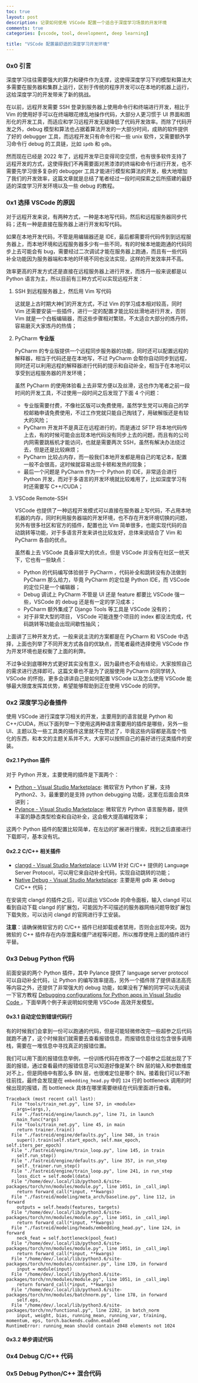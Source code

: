 ```yaml
---
toc: true
layout: post
description: 记录如何使用 VSCode 配置一个适合于深度学习场景的开发环境
comments: true
categories: [vscode, tool, development, deep learning]

title: "VSCode 配置最舒适的深度学习开发环境"
---
```


### 0x0 引言

深度学习往往需要强大的算力和硬件作为支撑，这使得深度学习下的模型和算法大多需要在服务器和集群上运行，区别于传统的程序开发可以在本地的机器上运行，这给深度学习的开发带来了新的挑战。

在以前，远程开发需要 SSH 登录到服务器上使用命令行和终端进行开发，相比于 Vim 的使用好手可以在终端眼花缭乱地操作代码，大部分人更习惯于 UI 界面和图形化的开发工具，而适应和学习远程开发无疑降低了代码开发效率。而除了代码开发之外，debug 模型和算法也占据着算法开发的一大部分时间，成熟的软件提供了好的 debugger 工具，而远程开发只有命令行和一些 unix 软件，又需要额外学习命令行 debug 的工具链，比如 `ipdb` 和 `gdb`。 

然而现在已经是 2022 年了，远程开发早已变得司空见惯，也有很多软件支持了远程开发的方式，这使得我们不再需要面对黑漆漆的终端和命令行进行开发，也不需要先学习很多复杂的 debugger 工具才能进行模型和算法的开发，极大地增加了我们的开发效率，这篇文章就是总结了笔者经过一段时间探索之后所搭建的最舒适的深度学习开发环境以及一些 debug 的教程。

### 0x1 选择 VSCode 的原因

对于远程开发来说，有两种方式，一种是本地写代码，然后和远程服务器同步代码；还有一种是直接在服务器上进行开发和写代码。

如果在本地开发代码，不管是用编辑器还是 IDE，最后都需要将代码传到到远程服务器上，而本地环境和远程服务器多少有一些不同，有的时候本地能跑通的代码同步上去可能会有 bug，需要经过二次调试才能在服务器上跑通，而且有一些代码补全功能因为服务器端和本地的环境不同也没法实现，这样的开发效率并不高。

效率更高的开发方式还是直接在远程服务器上进行开发，而炼丹一般来说都是以 Python 语言为主，所以目前有三种方式可以实现远程开发：

 1. SSH 到远程服务器上，然后用 Vim 写代码

    这就是上古时期大神们的开发方式，不过 Vim 的学习成本相对较高，同时 Vim 还需要安装一些插件，进行一定的配置才能比较丝滑地进行开发，否则 Vim 就是一个白板编辑器，而这些步骤相对繁琐，不太适合大部分的炼丹师，容易磨灭大家炼丹的热情；

 2. PyCharm **专业版** 

    PyCharm 的专业版提供一个远程同步服务器的功能，同时还可以配置远程的解释器，相当于代码还是在本地写，不过 PyCharm 会帮你自动同步到远程，同时还可以利用远程的解释器进行代码的提示和自动补全，相当于在本地可以享受到远程服务器的开发环境；

    虽然 PyCharm 的使用体验看上去非常方便以及丝滑，这也作为笔者之前一段时间的开发工具，不过使用一段时间之后发现了下面 4 个问题：

    - 专业版需要付费，不像社区版可以免费使用，虽然学生党可以用自己的学校邮箱申请免费使用，不过工作党就只能自己掏钱了，用破解版还是有较大的风险；
    - PyCharm 开发并不是真正在远程进行的，而是通过 SFTP 将本地代码传上去，有的时候可能会出现本地代码没有同步上去的问题，而且有的公司内网需要跳板机才能访问，也就是需要两次 SSH，虽然有解决办法绕过去，但是还是比较麻烦；
    - PyCharm 比较占内存，而一般我们本地开发都是用自己的笔记本，配置一般不会很高，这时候就容易出现卡顿和发热的现象；
    - 最后一个问题是 PyCharm 作为一个 Python 的 IDE，非常适合进行 Python 开发，而对于多语言的开发环境就比较难用了，比如深度学习有时还需要写 C++/CUDA；

 3. VSCode Remote-SSH 

    VSCode 也提供了一种远程开发模式可以直接在服务器上写代码，不占用本地机器的内存，同时利用服务器端的开发环境，也不存在开发环境切换的问题，另外有很多社区和官方的插件，配置也比 Vim 简单很多，也能实现代码的自动跳转等功能，对于多语言开发来讲也比较友好，总体来说结合了 Vim 和 PyCharm 各自的优点。

    虽然看上去 VSCode 具备非常大的优点，但是 VSCode 并没有在社区一统天下，它也有一些缺点：

    - Python 的代码编写体验弱于 PyCharm ，代码补全和跳转没有办法做到 PyCharm 那么给力，毕竟 PyCharm 的定位是 Python IDE，而 VSCode 的定位只是一个编辑器；
    - Debug 调试上 PyCharm 不管是 UI 还是 feature 都要比 VSCode 强一些，VSCode 的 debug 还是有一定的学习成本；
    - PyCharm 额外集成了 Django Tools 等工具是 VSCode 没有的；
    - 对于非常大型的项目， VSCode 可能连整个项目的 index 都没法完成，代码跳转等功能会出现间歇性抽风；

上面讲了三种开发方式，一般来说主流的方案都是在 PyCharm 和 VSCode 中选择，上面也列举了不同开发方式各自的优缺点，而笔者最终选择使用 VSCode 作为开发环境也是权衡了上面的利弊。

不过争论到底哪种方式更好其实没有意义，因为最终也不会有结论，大家按照自己的需求进行选择即可。这篇文章也不是为了说服使用 PyCharm 的同学转入 VSCode 的怀抱，更多会讲讲自己是如何配置 VSCode 以及怎么使用 VSCode 能够最大限度发挥其优势，希望能够帮助到正在使用 VSCode 的同学。

### 0x2 深度学习必备插件

使用 VSCode 进行深度学习相关的开发，主要用到的语言就是 Python 和 C++/CUDA，所以下面列举一下使用这两种语言需要用的插件是哪些，另外一些 UI、主题以及一些工具类的插件这里就不在赘述了，毕竟这些内容都是高度个性化的东西，和本文的主题关系并不大，大家可以按照自己的喜好进行这类插件的安装。

#### 0x2.1 Python 插件

对于 Python 开发，主要使用的插件是下面两个：

- [Python - Visual Studio Marketplace](https://marketplace.visualstudio.com/items?itemName=ms-python.python): 微软官方 Python 扩展，支持 Python2、3，最重要的是支持 python debugging 功能，这里在后面会具体讲到；
- [Pylance - Visual Studio Marketplace](https://marketplace.visualstudio.com/items?itemName=ms-python.vscode-pylance): 微软官方 Python 语言服务器，提供丰富的静态类型检查和自动补全，这会极大提高编程效率；

这两个 Python 插件的配置比较简单，在左边的扩展进行搜索，找到之后直接进行下载即可，基本没有坑。

#### 0x2.2 C/C++ 相关插件

- [clangd - Visual Studio Marketplace](https://marketplace.visualstudio.com/items?itemName=llvm-vs-code-extensions.vscode-clangd): LLVM 针对 C/C++ 提供的 Language Server Protocol，可以用它来自动补全代码，实现自动跳转的功能；
- [Native Debug - Visual Studio Marketplace](https://marketplace.visualstudio.com/items?itemName=webfreak.debug): 主要是用 gdb 来 debug C/C++ 代码；

在安装完 clangd 的插件之后，可以调出 VSCode 的命令面板，输入 clangd 可以看到自动下载 clangd 的扩展包，可能因为不可描述的服务器网络问题导致扩展包下载失败，可以访问 clangd 的官网进行手工安装。

**注意**：请确保微软官方的 C/C++ 插件已经卸载或者禁用，否则会出现冲突。因为微软的 C++ 插件存在内存泄露和僵尸进程等问题，所以推荐使用上面的插件进行平替。

### 0x3 Debug Python 代码

前面安装的两个 Python 插件，其中 Pylance 提供了 language server protocol 可以自动补全代码，让 Python 的编写效率提高，另外一个插件除了提供语法高亮等内容之外，还提供了非常强大的 debug 功能，如果没有了解的同学可以先阅读一下官方教程 [Debugging configurations for Python apps in Visual Studio Code ](https://code.visualstudio.com/docs/python/debugging)，下面举两个例子来说明如何使用 VSCode 高效开发模型。

#### 0x3.1 自动定位到错误代码行

有的时候我们会拿到一份可以跑通的代码，但是可能轻微修改完一些超参之后代码就跑不通了，这个时候我们就需要去查看报错信息，而报错信息往往包含很多调用栈，需要在一堆信息中寻找真正的报错位置。

我们可以用下面的报错信息举例，一份训练代码在修改了一个超参之后就出现了下面的报错，通过查看最终的报错信息可以知道好像是某个 BN 层的输入和参数维度对不上，但是网络中有那么多 BN 层，也很难定位是哪个 BN。接着我们可以不断往前找，最终会发现是在 `embedding_head.py` 中的 `124` 行的 bottleneck 调用的时候出现的报错，而 bottleneck 具体在哪里需要继续在代码里面进行查看。

```shell
Traceback (most recent call last):
  File "tools/train_net.py", line 57, in <module>
    args=(args,),
  File "./fastreid/engine/launch.py", line 71, in launch
    main_func(*args)
  File "tools/train_net.py", line 45, in main
    return trainer.train()
  File "./fastreid/engine/defaults.py", line 348, in train
    super().train(self.start_epoch, self.max_epoch, self.iters_per_epoch)
  File "./fastreid/engine/train_loop.py", line 145, in train
    self.run_step()
  File "./fastreid/engine/defaults.py", line 357, in run_step
    self._trainer.run_step()
  File "./fastreid/engine/train_loop.py", line 241, in run_step
    loss_dict = self.model(data)
  File "/home/dev/.local/lib/python3.6/site-packages/torch/nn/modules/module.py", line 1051, in _call_impl
    return forward_call(*input, **kwargs)
  File "./fastreid/modeling/meta_arch/baseline.py", line 112, in forward
    outputs = self.heads(features, targets)
  File "/home/dev/.local/lib/python3.6/site-packages/torch/nn/modules/module.py", line 1051, in _call_impl
    return forward_call(*input, **kwargs)
  File "./fastreid/modeling/heads/embedding_head.py", line 124, in forward
    neck_feat = self.bottleneck(pool_feat)
  File "/home/dev/.local/lib/python3.6/site-packages/torch/nn/modules/module.py", line 1051, in _call_impl
    return forward_call(*input, **kwargs)
  File "/home/dev/.local/lib/python3.6/site-packages/torch/nn/modules/container.py", line 139, in forward
    input = module(input)
  File "/home/dev/.local/lib/python3.6/site-packages/torch/nn/modules/module.py", line 1051, in _call_impl
    return forward_call(*input, **kwargs)
  File "/home/dev/.local/lib/python3.6/site-packages/torch/nn/modules/batchnorm.py", line 178, in forward
    self.eps,
  File "/home/dev/.local/lib/python3.6/site-packages/torch/nn/functional.py", line 2282, in batch_norm
    input, weight, bias, running_mean, running_var, training, momentum, eps, torch.backends.cudnn.enabled
RuntimeError: running_mean should contain 2048 elements not 1024
```

#### 0x3.2 单步调试代码

### 0x4 Debug C/C++ 代码

### 0x5 Debug Python/C++ 混合代码
